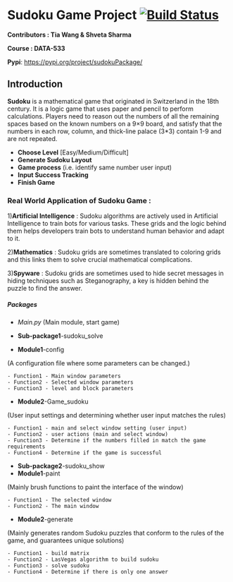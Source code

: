 # Sudoku Game Project [![Build Status](https://app.travis-ci.com/atevhs/TravisCI-DATA533.svg?branch=main)](https://app.travis-ci.com/atevhs/TravisCI-DATA533)

**Contributors : Tia Wang & Shveta Sharma**

**Course : DATA-533**

**Pypi**: https://pypi.org/project/sudokuPackage/

## Introduction

**Sudoku** is a mathematical game that originated in Switzerland in the 18th century. It is a logic game that uses paper and pencil to perform calculations. Players need to reason out the numbers of all the remaining spaces based on the known numbers on a 9×9 board, and satisfy that the numbers in each row, column, and thick-line palace (3*3) contain 1-9 and are not repeated.

- **Choose Level** [Easy/Medium/Difficult]
- **Generate Sudoku Layout**
- **Game process** (i.e. identify same number user input)
- **Input Success Tracking**
- **Finish Game**

### Real World Application of Sudoku Game :

1)**Artificial Intelligence** : Sudoku algorithms are actively used in Artificial Intelligence to train bots for various tasks. These grids and the logic behind them helps developers train bots to understand human behavior and adapt to it.

2)**Mathematics** : Sudoku grids are sometimes translated to coloring grids and this links them to solve crucial mathematical complications.

3)**Spyware** : Sudoku grids are sometimes used to hide secret messages in hiding techniques such as Steganography, a key is hidden behind the puzzle to find the answer.


##### Packages
- *Main.py* (Main module, start game)
 - **Sub-package1**-sudoku_solve
 
 - **Module1**-config 

(A configuration file where some parameters can be changed.)
    
    - Function1 - Main window parameters
    - Function2 - Selected window parameters
    - Function3 - level and block parameters
    
 - **Module2**-Game_sudoku

(User input settings and determining whether user input matches the rules)

    - Function1 - main and select window setting (user input)
    - Function2 - user actions (main and select window)
    - Function3 - Determine if the numbers filled in match the game requirements
    - Function4 - Determine if the game is successful
    
  - **Sub-package2**-sudoku_show
  - **Module1**-paint 
 
(Mainly brush functions to paint the interface of the window)
 
    - Function1 - The selected window
    - Function2 - The main window

  - **Module2**-generate 

(Mainly generates random Sudoku puzzles that conform to the rules of the game, and guarantees unique solutions)
    
    - Function1 - build matrix
    - Function2 - LasVegas algorithm to build sudoku
    - Function3 - solve sudoku
    - Function4 - Determine if there is only one answer
